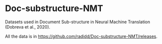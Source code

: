 # Doc-substructure-NMT

Datasets used in Document Sub-structure in Neural Machine Translation (Dobreva et al., 2020).

All the data is in https://github.com/radidd/Doc-substructure-NMT/releases.
